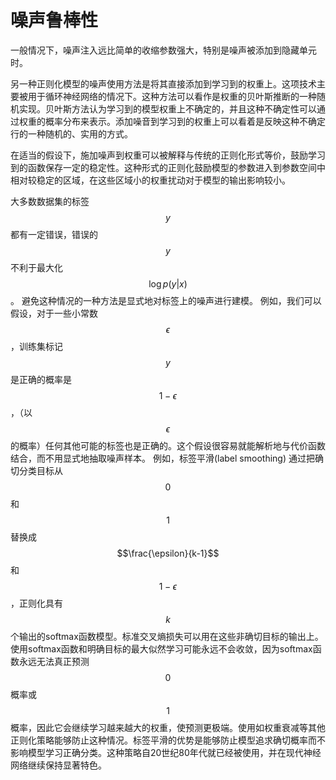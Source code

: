 # 噪声鲁棒性

一般情况下，噪声注入远比简单的收缩参数强大，特别是噪声被添加到隐藏单元时。

另一种正则化模型的噪声使用方法是将其直接添加到学习到的权重上。这项技术主要被用于循环神经网络的情况下。这种方法可以看作是权重的贝叶斯推断的一种随机实现。贝叶斯方法认为学习到的模型权重上不确定的，并且这种不确定性可以通过权重的概率分布来表示。添加噪音到学习到的权重上可以看着是反映这种不确定行的一种随机的、实用的方式。

在适当的假设下，施加噪声到权重可以被解释与传统的正则化形式等价，鼓励学习到的函数保存一定的稳定性。这种形式的正则化鼓励模型的参数进入到参数空间中相对较稳定的区域，在这些区域小的权重扰动对于模型的输出影响较小。

大多数数据集的标签 $$y$$ 都有一定错误，错误的 $$y$$ 不利于最大化 $$\log p(y|x)$$ 。 避免这种情况的一种方法是显式地对标签上的噪声进行建模。 例如，我们可以假设，对于一些小常数 $$\epsilon$$ ，训练集标记 $$y$$ 是正确的概率是 $$1-\epsilon$$ ，（以 $$\epsilon$$ 的概率）任何其他可能的标签也是正确的。这个假设很容易就能解析地与代价函数结合，而不用显式地抽取噪声样本。 例如，标签平滑\(label smoothing\) 通过把确切分类目标从 $$0$$ 和 $$1$$ 替换成 $$\frac{\epsilon}{k-1}$$ 和 $$1-\epsilon$$ ，正则化具有 $$k$$ 个输出的softmax函数模型。标准交叉熵损失可以用在这些非确切目标的输出上。 使用softmax函数和明确目标的最大似然学习可能永远不会收敛，因为softmax函数永远无法真正预测 $$0$$ 概率或 $$1$$ 概率，因此它会继续学习越来越大的权重，使预测更极端。使用如权重衰减等其他正则化策略能够防止这种情况。标签平滑的优势是能够防止模型追求确切概率而不影响模型学习正确分类。这种策略自20世纪80年代就已经被使用，并在现代神经网络继续保持显著特色。

